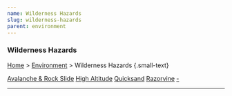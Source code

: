 ```yaml
---
name: Wilderness Hazards
slug: wilderness-hazards
parent: environment
---
```

### Wilderness Hazards
[Home](dm-operations-center) > [Environment](environment) > Wilderness Hazards {.small-text}

<div class="menu-container">
    <a href="avalanche-and-rock-slide">Avalanche & Rock Slide</a>
    <a href="high-altitude">High Altitude</a>
    <a href="quicksand">Quicksand</a>
    <a href="razorvine">Razorvine</a>
    <a href=".">-</a>
</div>
<hr/>

